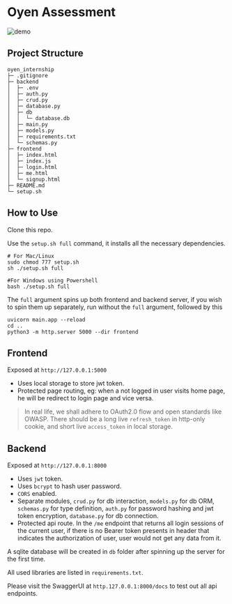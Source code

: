 # Oyen Assessment

![demo](assets/demo.gif)

## Project Structure

```
oyen_internship
├─ .gitignore
├─ backend
│  ├─ .env
│  ├─ auth.py
│  ├─ crud.py
│  ├─ database.py
│  ├─ db
│  │  └─ database.db
│  ├─ main.py
│  ├─ models.py
│  ├─ requirements.txt
│  └─ schemas.py
├─ frontend
│  ├─ index.html
│  ├─ index.js
│  ├─ login.html
│  ├─ me.html
│  └─ signup.html
├─ README.md
└─ setup.sh

```

## How to Use
Clone this repo.

Use the `setup.sh full` command, it installs all the necessary dependencies.
```
# For Mac/Linux
sudo chmod 777 setup.sh
sh ./setup.sh full

#For Windows using Powershell
bash ./setup.sh full

```
The `full` argument spins up both frontend and backend server, if you wish to spin them up separately, run without the `full` argument, followed by this 
```
uvicorn main.app --reload
cd ..
python3 -m http.server 5000 --dir frontend

```

## Frontend
Exposed at `http://127.0.0.1:5000`
* Uses local storage to store jwt token.
* Protected page routing, eg: when a not logged in user visits home page, he will be redirect to login page and vice versa.

> In real life, we shall adhere to OAuth2.0 flow and open standards like OWASP. There should be a long live `refresh_token` in http-only cookie, and short live `access_token` in local storage.

## Backend
Exposed at `http://127.0.0.1:8000`
* Uses `jwt` token.
* Uses `bcrypt` to hash user password.
* `CORS` enabled.
* Separate modules, `crud.py` for db interaction, `models.py` for db ORM, `schemas.py` for type definition, `auth.py` for password hashing and jwt token encryption, `database.py` for db connection.
* Protected api route. In the `/me` endpoint that returns all login sessions of the current user, if there is no Bearer token presents in header that indicates the authorization of user, user would not get any data from it.

A sqlite database will be created in `db` folder after spinning up the server for the first time. 

All used libraries are listed in `requirements.txt`.

Please visit the SwaggerUI at `http.127.0.0.1:8000/docs` to test out all api endpoints.